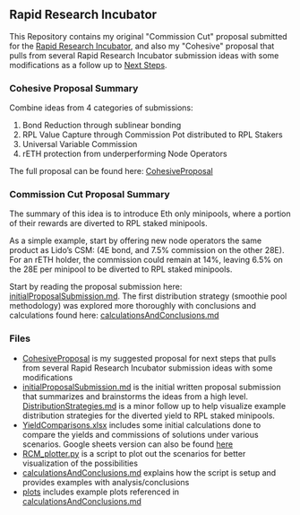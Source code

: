 ## Rapid Research Incubator

This Repository contains my original "Commission Cut" proposal submitted for the [Rapid Research Incubator](https://dao.rocketpool.net/t/options-forum-thread/), and also my "Cohesive" proposal that pulls from several Rapid Research Incubator submission ideas with some modifications as a follow up to [Next Steps](https://dao.rocketpool.net/t/rapid-research-review-next-steps/2709).

### Cohesive Proposal Summary

Combine ideas from 4 categories of submissions:

1. Bond Reduction through sublinear bonding
1. RPL Value Capture through Commission Pot distributed to RPL Stakers
1. Universal Variable Commission
1. rETH protection from underperforming Node Operators

The full proposal can be found here: [CohesiveProposal](/CohesiveProposal.md)

### Commission Cut Proposal Summary

The summary of this idea is to introduce Eth only minipools, where a portion of their
rewards are diverted to RPL staked minipools.

As a simple example, start by offering new node operators the same product as Lido’s CSM: (4E bond, and 7.5% commission on the other 28E). For an rETH holder, the commission could remain at 14%, leaving 6.5% on the 28E per minipool to be diverted to RPL staked minipools.

Start by reading the proposal submission here: [initialProposalSubmission.md](/initialProposalSubmission.md). The first distribution strategy (smoothie pool methodology) was explored more thoroughly with conclusions and calculations found here:
[calculationsAndConclusions.md](/calculationsAndConclusions.md)

### Files

- [CohesiveProposal](/CohesiveProposal.md) is my suggested proposal for next steps that pulls from several Rapid Research Incubator submission ideas with some modifications
- [initialProposalSubmission.md](/initialProposalSubmission.md) is the initial written proposal submission that summarizes and brainstorms the ideas from a high level. [DistributionStrategies.md](/DistributionStrategies.md) is a minor follow up to help visualize example distribution strategies for the diverted yield to RPL staked minipools.
- [YieldComparisons.xlsx](/YieldComparisons.xlsx) includes some initial calculations done to compare the yields and commissions of solutions under various scenarios. Google sheets version can also be found [here](https://docs.google.com/spreadsheets/d/12Q7qeI4TS-vMcviZIDuIwXO0p1UF5GUh/edit#gid=1728151719)
- [RCM_plotter.py](/RCM_plotter.py) is a script to plot out the scenarios for better visualization of the possibilities
- [calculationsAndConclusions.md](/calculationsAndConclusions.md) explains how the script is setup and provides examples with analysis/conclusions
- [plots](/plots/) includes example plots referenced in [calculationsAndConclusions.md](/calculationsAndConclusions.md)
